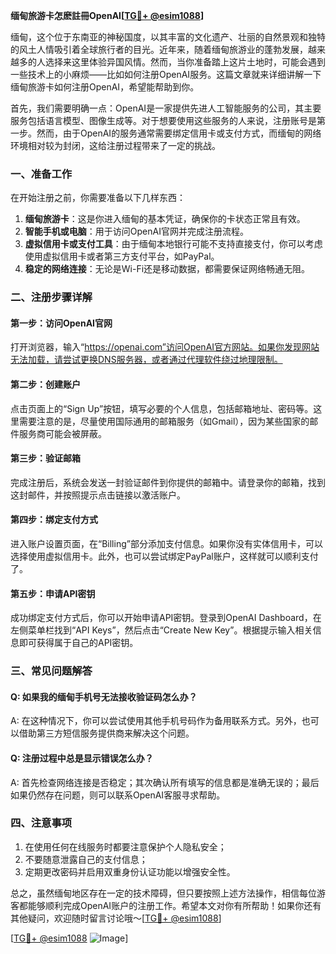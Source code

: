 **缅甸旅游卡怎麽註冊OpenAI[[TG💪+ @esim1088](https://t.me/s/esim1088)]**

缅甸，这个位于东南亚的神秘国度，以其丰富的文化遗产、壮丽的自然景观和独特的风土人情吸引着全球旅行者的目光。近年来，随着缅甸旅游业的蓬勃发展，越来越多的人选择来这里体验异国风情。然而，当你准备踏上这片土地时，可能会遇到一些技术上的小麻烦——比如如何注册OpenAI服务。这篇文章就来详细讲解一下缅甸旅游卡如何注册OpenAI，希望能帮助到你。

首先，我们需要明确一点：OpenAI是一家提供先进人工智能服务的公司，其主要服务包括语言模型、图像生成等。对于想要使用这些服务的人来说，注册账号是第一步。然而，由于OpenAI的服务通常需要绑定信用卡或支付方式，而缅甸的网络环境相对较为封闭，这给注册过程带来了一定的挑战。

### 一、准备工作

在开始注册之前，你需要准备以下几样东西：

1. **缅甸旅游卡**：这是你进入缅甸的基本凭证，确保你的卡状态正常且有效。
2. **智能手机或电脑**：用于访问OpenAI官网并完成注册流程。
3. **虚拟信用卡或支付工具**：由于缅甸本地银行可能不支持直接支付，你可以考虑使用虚拟信用卡或者第三方支付平台，如PayPal。
4. **稳定的网络连接**：无论是Wi-Fi还是移动数据，都需要保证网络畅通无阻。

### 二、注册步骤详解

#### 第一步：访问OpenAI官网

打开浏览器，输入“https://openai.com”访问OpenAI官方网站。如果你发现网站无法加载，请尝试更换DNS服务器，或者通过代理软件绕过地理限制。

#### 第二步：创建账户

点击页面上的“Sign Up”按钮，填写必要的个人信息，包括邮箱地址、密码等。这里需要注意的是，尽量使用国际通用的邮箱服务（如Gmail），因为某些国家的邮件服务商可能会被屏蔽。

#### 第三步：验证邮箱

完成注册后，系统会发送一封验证邮件到你提供的邮箱中。请登录你的邮箱，找到这封邮件，并按照提示点击链接以激活账户。

#### 第四步：绑定支付方式

进入账户设置页面，在“Billing”部分添加支付信息。如果你没有实体信用卡，可以选择使用虚拟信用卡。此外，也可以尝试绑定PayPal账户，这样就可以顺利支付了。

#### 第五步：申请API密钥

成功绑定支付方式后，你可以开始申请API密钥。登录到OpenAI Dashboard，在左侧菜单栏找到“API Keys”，然后点击“Create New Key”。根据提示输入相关信息即可获得属于自己的API密钥。

### 三、常见问题解答

#### Q: 如果我的缅甸手机号无法接收验证码怎么办？
A: 在这种情况下，你可以尝试使用其他手机号码作为备用联系方式。另外，也可以借助第三方短信服务提供商来解决这个问题。

#### Q: 注册过程中总是显示错误怎么办？
A: 首先检查网络连接是否稳定；其次确认所有填写的信息都是准确无误的；最后如果仍然存在问题，则可以联系OpenAI客服寻求帮助。

### 四、注意事项

1. 在使用任何在线服务时都要注意保护个人隐私安全；
2. 不要随意泄露自己的支付信息；
3. 定期更改密码并启用双重身份认证功能以增强安全性。

总之，虽然缅甸地区存在一定的技术障碍，但只要按照上述方法操作，相信每位游客都能够顺利完成OpenAI账户的注册工作。希望本文对你有所帮助！如果你还有其他疑问，欢迎随时留言讨论哦～[[TG💪+ @esim1088](https://t.me/s/esim1088)]

[[TG💪+ @esim1088](https://t.me/s/esim1088) ![Image](https://i.postimg.cc/4NQfJmqS/Snipaste-2025-05-13-00-14-12.png)]
